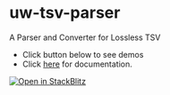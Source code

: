 # uw-tsv-parser
A Parser and Converter for Lossless TSV

- Click button below to see demos
- Click <a href='./docs/index.html' target='_blank'>here</a> for documentation.




[![Open in StackBlitz](https://developer.stackblitz.com/img/open_in_stackblitz.svg)](https://stackblitz.com/github.com/mandolyte/uw-tsv-parser/tree/main/examples)

